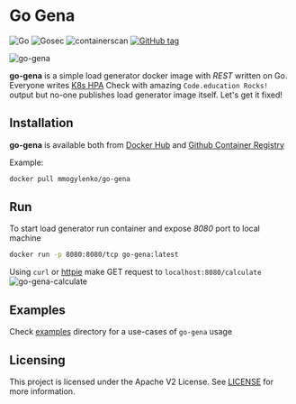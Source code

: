 # Go Gena

![Go](https://github.com/mmogylenko/go-gena/workflows/Go/badge.svg) ![Gosec](https://github.com/mmogylenko/go-gena/workflows/Gosec/badge.svg) ![containerscan](https://github.com/mmogylenko/go-gena/workflows/ContainerScan/badge.svg) [![GitHub tag](https://img.shields.io/github/tag/mmogylenko/go-gena.svg)](https://github.com/mmogylenko/go-gena/tags/)

![go-gena](https://user-images.githubusercontent.com/7536624/92551931-42128880-f214-11ea-8ebb-a71817168353.png)


**go-gena** is a simple load generator docker image with *REST* written on Go. Everyone writes [K8s HPA](https://kubernetes.io/docs/tasks/run-application/horizontal-pod-autoscale-walkthrough/) Check with amazing `Code.education Rocks!` output but no-one publishes load generator image itself. Let's get it fixed!

## Installation
**go-gena** is available both from [Docker Hub](https://hub.docker.com/r/mmogylenko/go-gena) and [Github Container Registry](https://github.com/users/mmogylenko/packages/container/go-gena/)

Example:
```bash
docker pull mmogylenko/go-gena
```
## Run

To start load generator run container and expose *8080* port to local machine

```bash
docker run -p 8080:8080/tcp go-gena:latest
```

Using `curl` or [httpie](https://github.com/httpie/httpie) make GET request to `localhost:8080/calculate`
![go-gena-calculate](https://user-images.githubusercontent.com/7536624/92655559-7f275b00-f2a6-11ea-9ce5-3ddadfd68783.png)
## Examples

Check [examples](examples) directory for a use-cases of `go-gena` usage

## Licensing

This project is licensed under the Apache V2 License. See [LICENSE](LICENSE) for more information.
